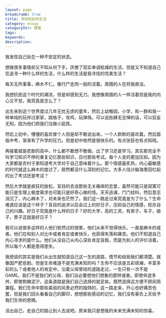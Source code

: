 ```yaml
---
layout: page
breadcrumb: true
title: 寻找别处的生活
category: essay
categoryStr: 随笔
tags: 
keywords:
description: 
---
```


我发现自己处在一种不安定的状态。

想做很多事情却又不知从何下手。厌倦了现实单调枯燥的生活，但是又不知道自己在追寻一种什么样的生活，什么样的生活是我寻找的完美生活？

每天无所事事，麻木不仁。像行尸走肉一般的活着。周围的人在将我吞没。

我想抗拒这个时代的潮流，但是却感到无力。我想像周围的人一样活着但是我的内心又不甘。我究竟是怎么了？

出生来到这个世界度过几年无忧无虑的童年，然后上幼稚园，小学，和一群和我一样单纯的玩伴过家家，跳格子，攻鸡，玩弹珠。可以说些肆无忌惮的话，可以狂妄无知，因为他们把我们当做小屁孩。

然后上初中，懵懂的喜欢冒个人但是却不敢说出来。一个人默默的喜欢着。然后面临中考，渐渐有了升学的压力。但是初中依然是很快乐的。有点张狂也有点知晓。

再接着就是悲剧的高中，什么都不敢想不敢做。出了学习还是学习。其实那完全不叫学习知识不停的重复记忆那些知识，应付那些考试。每个人变的更加压抑。因为大家都是农村子弟知道考大学对于自己意味着什么。那个情感最炙热，内心最敏感的时代就这么麻木的度过了，居然都没什么深刻的记忆。大多人估计脑海里回忆起的出了考试还是考试？

然后大学就是疯狂的放松，盲目的去谈那些无关痛痒的恋爱，虽然可能只是寂寞可能只是生理上极度需求也可能只是好奇心做的怪。天天逃课，门门挂科，然后意志消沉了，内心麻木了，对未来也茫然了。我们这一路走过来究竟是为了什么？生命难道应该是这个样子？盲目的追求以后会过上的好日子，压抑自己的情感，扼杀自己的兴趣。好日子究竟是什么样的日子？好的大学，高的工资，有房子，车子，娘子，票子这就是好日子？

我可以说很多这样的人他们依然过的很累，他们从来不觉得快乐，一直是麻木的或者。他们在和别人对比中或者肯定或者快乐，也获得失落和痛苦。他们不知道自己内心寻求的是什么。他们从没自己从内心深处肯定自我，而是为别人的评价活着。所以每个人都是患得患失。

我想说的其实是我们从出生就知道自己这一生的道路，情节和结局我们都清楚。就像国产肥皂剧。但是生命难道不是充满未知的吗？生命不应该是五彩斑斓，丰富多彩的么？或者他人的肯定中，沿着父母曾经的道路走过，一生只有一次不是GAME。我们不是我们的父母，我们没必要想他们想象的那样或者。即使命途多舛，即使荆棘泥泞，这条道路是我们自己选择的就足矣。既然选择远方便不顾风雨兼程。我们生命中那些美丽的风景必然的独特的，这一路走来，开心也好痛苦也罢，但是我们回头看看自己的脚印，想想那些感动的记忆，我们没有辜负上天给予我们生命的恩赐。

活出自己，走自己的路让别人去说吧。原来我只是想我的未来充满未知的惊喜。